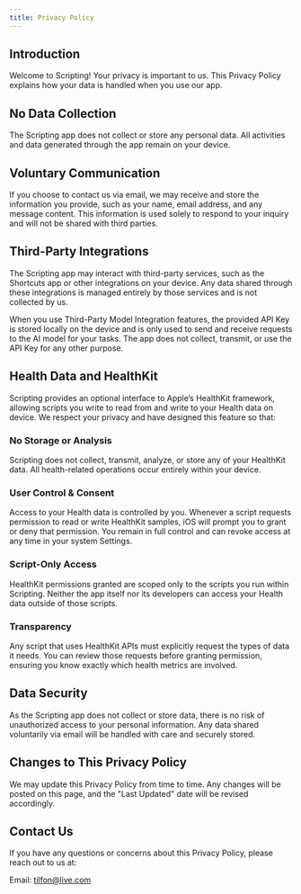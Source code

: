 ```yaml
---
title: Privacy Policy
---
```


## Introduction

Welcome to Scripting! Your privacy is important to us. This Privacy Policy explains how your data is handled when you use our app.

## No Data Collection

The Scripting app does not collect or store any personal data. All activities and data generated through the app remain on your device.

## Voluntary Communication

If you choose to contact us via email, we may receive and store the information you provide, such as your name, email address, and any message content. This information is used solely to respond to your inquiry and will not be shared with third parties.

## Third-Party Integrations

The Scripting app may interact with third-party services, such as the Shortcuts app or other integrations on your device. Any data shared through these integrations is managed entirely by those services and is not collected by us.

When you use Third-Party Model Integration features, the provided API Key is stored locally on the device and is only used to send and receive requests to the AI model for your tasks. The app does not collect, transmit, or use the API Key for any other purpose.

## Health Data and HealthKit

Scripting provides an optional interface to Apple’s HealthKit framework, allowing scripts you write to read from and write to your Health data on device. We respect your privacy and have designed this feature so that:

### No Storage or Analysis

Scripting does not collect, transmit, analyze, or store any of your HealthKit data. All health-related operations occur entirely within your device.

### User Control & Consent

Access to your Health data is controlled by you. Whenever a script requests permission to read or write HealthKit samples, iOS will prompt you to grant or deny that permission. You remain in full control and can revoke access at any time in your system Settings.

### Script-Only Access

HealthKit permissions granted are scoped only to the scripts you run within Scripting. Neither the app itself nor its developers can access your Health data outside of those scripts.

### Transparency

Any script that uses HealthKit APIs must explicitly request the types of data it needs. You can review those requests before granting permission, ensuring you know exactly which health metrics are involved.

## Data Security

As the Scripting app does not collect or store data, there is no risk of unauthorized access to your personal information. Any data shared voluntarily via email will be handled with care and securely stored.

## Changes to This Privacy Policy

We may update this Privacy Policy from time to time. Any changes will be posted on this page, and the "Last Updated" date will be revised accordingly.

## Contact Us

If you have any questions or concerns about this Privacy Policy, please reach out to us at:

Email: tilfon@live.com
